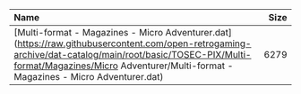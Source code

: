 |Name|Size|
|:---|---:|
|[Multi-format - Magazines - Micro Adventurer.dat](https://raw.githubusercontent.com/open-retrogaming-archive/dat-catalog/main/root/basic/TOSEC-PIX/Multi-format/Magazines/Micro Adventurer/Multi-format - Magazines - Micro Adventurer.dat)|6279|

